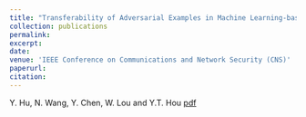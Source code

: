 ```yaml
---
title: "Transferability of Adversarial Examples in Machine Learning-based Malware Detection"
collection: publications
permalink: 
excerpt: 
date: 
venue: 'IEEE Conference on Communications and Network Security (CNS)'
paperurl: 
citation:
---
```


Y. Hu, N. Wang, Y. Chen, W. Lou and Y.T. Hou [pdf](http://ning-wang1.github.io/files/CNS.pdf)


